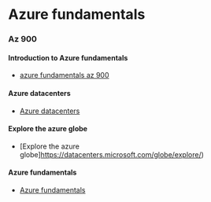 # Azure fundamentals

### Az 900

#### Introduction to Azure fundamentals
- [azure fundamentals az 900](https://learn.microsoft.com/en-us/training/courses/az-900t00)

#### Azure datacenters
- [Azure datacenters](https://datacenters.microsoft.com/cloud-cultures/#video-YY1MfCvokB0)

#### Explore the azure globe
- [Explore the azure globe]https://datacenters.microsoft.com/globe/explore/)

#### Azure fundamentals 
- [Azure fundamentals](public/azure-fundamentals.png)
